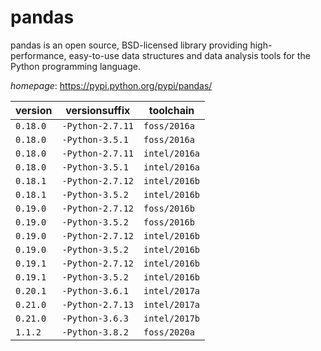 # pandas

pandas is an open source, BSD-licensed library providing high-performance, easy-to-use data structures  and data analysis tools for the Python programming language.

*homepage*: <https://pypi.python.org/pypi/pandas/>

version | versionsuffix | toolchain
--------|---------------|----------
``0.18.0`` | ``-Python-2.7.11`` | ``foss/2016a``
``0.18.0`` | ``-Python-3.5.1`` | ``foss/2016a``
``0.18.0`` | ``-Python-2.7.11`` | ``intel/2016a``
``0.18.0`` | ``-Python-3.5.1`` | ``intel/2016a``
``0.18.1`` | ``-Python-2.7.12`` | ``intel/2016b``
``0.18.1`` | ``-Python-3.5.2`` | ``intel/2016b``
``0.19.0`` | ``-Python-2.7.12`` | ``foss/2016b``
``0.19.0`` | ``-Python-3.5.2`` | ``foss/2016b``
``0.19.0`` | ``-Python-2.7.12`` | ``intel/2016b``
``0.19.0`` | ``-Python-3.5.2`` | ``intel/2016b``
``0.19.1`` | ``-Python-2.7.12`` | ``intel/2016b``
``0.19.1`` | ``-Python-3.5.2`` | ``intel/2016b``
``0.20.1`` | ``-Python-3.6.1`` | ``intel/2017a``
``0.21.0`` | ``-Python-2.7.13`` | ``intel/2017a``
``0.21.0`` | ``-Python-3.6.3`` | ``intel/2017b``
``1.1.2`` | ``-Python-3.8.2`` | ``foss/2020a``
